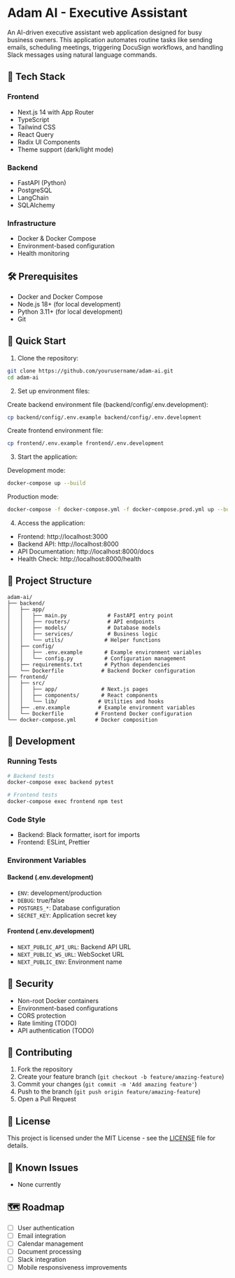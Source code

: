 # Adam AI - Executive Assistant

An AI-driven executive assistant web application designed for busy business owners. This application automates routine tasks like sending emails, scheduling meetings, triggering DocuSign workflows, and handling Slack messages using natural language commands.

## 🚀 Tech Stack

### Frontend
- Next.js 14 with App Router
- TypeScript
- Tailwind CSS
- React Query
- Radix UI Components
- Theme support (dark/light mode)

### Backend
- FastAPI (Python)
- PostgreSQL
- LangChain
- SQLAlchemy

### Infrastructure
- Docker & Docker Compose
- Environment-based configuration
- Health monitoring

## 🛠 Prerequisites

- Docker and Docker Compose
- Node.js 18+ (for local development)
- Python 3.11+ (for local development)
- Git

## 🚀 Quick Start

1. Clone the repository:
```bash
git clone https://github.com/yourusername/adam-ai.git
cd adam-ai
```

2. Set up environment files:

Create backend environment file (backend/config/.env.development):
```bash
cp backend/config/.env.example backend/config/.env.development
```

Create frontend environment file:
```bash
cp frontend/.env.example frontend/.env.development
```

3. Start the application:

Development mode:
```bash
docker-compose up --build
```

Production mode:
```bash
docker-compose -f docker-compose.yml -f docker-compose.prod.yml up --build
```

4. Access the application:
- Frontend: http://localhost:3000
- Backend API: http://localhost:8000
- API Documentation: http://localhost:8000/docs
- Health Check: http://localhost:8000/health

## 📁 Project Structure

```
adam-ai/
├── backend/
│   ├── app/
│   │   ├── main.py             # FastAPI entry point
│   │   ├── routers/            # API endpoints
│   │   ├── models/             # Database models
│   │   ├── services/           # Business logic
│   │   └── utils/             # Helper functions
│   ├── config/
│   │   ├── .env.example       # Example environment variables
│   │   └── config.py          # Configuration management
│   ├── requirements.txt       # Python dependencies
│   └── Dockerfile            # Backend Docker configuration
├── frontend/
│   ├── src/
│   │   ├── app/              # Next.js pages
│   │   ├── components/       # React components
│   │   └── lib/             # Utilities and hooks
│   ├── .env.example         # Example environment variables
│   └── Dockerfile          # Frontend Docker configuration
└── docker-compose.yml      # Docker composition
```

## 🔧 Development

### Running Tests
```bash
# Backend tests
docker-compose exec backend pytest

# Frontend tests
docker-compose exec frontend npm test
```

### Code Style
- Backend: Black formatter, isort for imports
- Frontend: ESLint, Prettier

### Environment Variables

#### Backend (.env.development)
- `ENV`: development/production
- `DEBUG`: true/false
- `POSTGRES_*`: Database configuration
- `SECRET_KEY`: Application secret key

#### Frontend (.env.development)
- `NEXT_PUBLIC_API_URL`: Backend API URL
- `NEXT_PUBLIC_WS_URL`: WebSocket URL
- `NEXT_PUBLIC_ENV`: Environment name

## 🔐 Security

- Non-root Docker containers
- Environment-based configurations
- CORS protection
- Rate limiting (TODO)
- API authentication (TODO)

## 🤝 Contributing

1. Fork the repository
2. Create your feature branch (`git checkout -b feature/amazing-feature`)
3. Commit your changes (`git commit -m 'Add amazing feature'`)
4. Push to the branch (`git push origin feature/amazing-feature`)
5. Open a Pull Request

## 📝 License

This project is licensed under the MIT License - see the [LICENSE](LICENSE) file for details.

## 🐛 Known Issues

- None currently

## 🗺 Roadmap

- [ ] User authentication
- [ ] Email integration
- [ ] Calendar management
- [ ] Document processing
- [ ] Slack integration
- [ ] Mobile responsiveness improvements